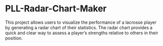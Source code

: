 # PLL-Radar-Chart-Maker
This project allows users to visualize the performance of a lacrosse player by generating a radar chart of their statistics. The radar chart provides a quick and clear way to assess a player’s strengths relative to others in their position.

